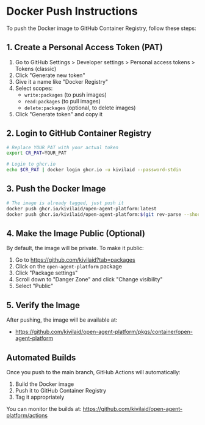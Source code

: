 # Docker Push Instructions

To push the Docker image to GitHub Container Registry, follow these steps:

## 1. Create a Personal Access Token (PAT)

1. Go to GitHub Settings > Developer settings > Personal access tokens > Tokens (classic)
2. Click "Generate new token"
3. Give it a name like "Docker Registry"
4. Select scopes:
   - `write:packages` (to push images)
   - `read:packages` (to pull images)
   - `delete:packages` (optional, to delete images)
5. Click "Generate token" and copy it

## 2. Login to GitHub Container Registry

```bash
# Replace YOUR_PAT with your actual token
export CR_PAT=YOUR_PAT

# Login to ghcr.io
echo $CR_PAT | docker login ghcr.io -u kivilaid --password-stdin
```

## 3. Push the Docker Image

```bash
# The image is already tagged, just push it
docker push ghcr.io/kivilaid/open-agent-platform:latest
docker push ghcr.io/kivilaid/open-agent-platform:$(git rev-parse --short HEAD)
```

## 4. Make the Image Public (Optional)

By default, the image will be private. To make it public:

1. Go to https://github.com/kivilaid?tab=packages
2. Click on the `open-agent-platform` package
3. Click "Package settings"
4. Scroll down to "Danger Zone" and click "Change visibility"
5. Select "Public"

## 5. Verify the Image

After pushing, the image will be available at:
- https://github.com/kivilaid/open-agent-platform/pkgs/container/open-agent-platform

## Automated Builds

Once you push to the main branch, GitHub Actions will automatically:
1. Build the Docker image
2. Push it to GitHub Container Registry
3. Tag it appropriately

You can monitor the builds at:
https://github.com/kivilaid/open-agent-platform/actions